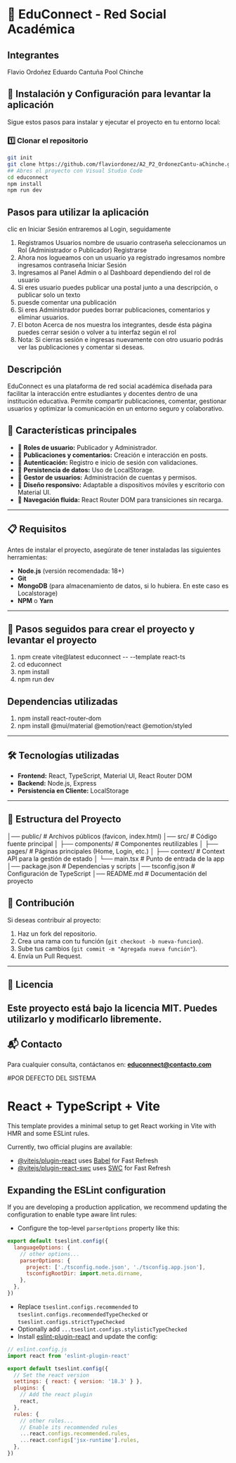 # 📘 EduConnect - Red Social Académica
## Integrantes
Flavio Ordoñez
Eduardo Cantuña
Pool Chinche

## 🚀 Instalación y Configuración para levantar la aplicación
Sigue estos pasos para instalar y ejecutar el proyecto en tu entorno local:
### 1️⃣ Clonar el repositorio
```bash
git init 
git clone https://github.com/flaviordonez/A2_P2_OrdonezCantu-aChinche.git
## Abres el proyecto con Visual Studio Code
cd educonnect
npm install
npm run dev
```
## Pasos para utilizar la aplicación
clic en Iniciar Sesión
  entraremos al Login, seguidamente 
 
1. Registramos Usuarios 
    nombre de usuario
    contraseña
    seleccionamos un Rol (Administrador o Publicador)
    Registrarse
2. Ahora nos logueamos con un usuario ya registrado
  ingresamos nombre 
  ingresamos contraseña
  Iniciar Sesión
3. Ingresamos al Panel Admin o al Dashboard dependiendo del rol de usuario
4. Si eres usuario puedes publicar una postal junto a una descripción, o publicar solo un texto
5. puesde comentar una publicación
6. Si eres Administrador puedes borrar publicaciones, comentarios y eliminar usuarios.
7. El boton Acerca de nos muestra los integrantes, desde ésta página puedes cerrar sesión o volver a tu interfaz según el rol
8. Nota: Si cierras sesión e ingresas nuevamente con otro usuario podrás ver las publicaciones y comentar si deseas.



## Descripción
EduConnect es una plataforma de red social académica diseñada para facilitar la interacción entre estudiantes y docentes dentro de una institución educativa. Permite compartir publicaciones, comentar, gestionar usuarios y optimizar la comunicación en un entorno seguro y colaborativo.

## 🎯 Características principales
- 📌 **Roles de usuario:** Publicador y Administrador.
- 📝 **Publicaciones y comentarios:** Creación e interacción en posts.
- 🔐 **Autenticación:** Registro e inicio de sesión con validaciones.
- 💾 **Persistencia de datos:** Uso de LocalStorage.
- 📌 **Gestor de usuarios:** Administración de cuentas y permisos.
- 🎨 **Diseño responsivo:** Adaptable a dispositivos móviles y escritorio con Material UI.
- 🚀 **Navegación fluida:** React Router DOM para transiciones sin recarga.

---

## 📋 Requisitos
Antes de instalar el proyecto, asegúrate de tener instaladas las siguientes herramientas:

- **Node.js** (versión recomendada: 18+)
- **Git**
- **MongoDB** (para almacenamiento de datos, si lo hubiera. En este caso es Localstorage)
- **NPM** o **Yarn**

---
## 🚀 Pasos seguidos para crear el proyecto y levantar el proyecto
1. npm create vite@latest educonnect -- --template react-ts
2. cd educonnect
3. npm install
4. npm run dev

## Dependencias utilizadas
1.	npm install react-router-dom
2.	npm install @mui/material @emotion/react @emotion/styled     
---

## 🛠️ Tecnologías utilizadas
- **Frontend:** React, TypeScript, Material UI, React Router DOM
- **Backend:** Node.js, Express
- **Persistencia en Cliente:** LocalStorage

---

## 📂 Estructura del Proyecto
│── public/          # Archivos públicos (favicon, index.html)
│── src/             # Código fuente principal
│   ├── components/  # Componentes reutilizables
│   ├── pages/       # Páginas principales (Home, Login, etc.)
│   ├── context/     # Context API para la gestión de estado
│   └── main.tsx     # Punto de entrada de la app
│── package.json     # Dependencias y scripts
│── tsconfig.json    # Configuración de TypeScript
│── README.md        # Documentación del proyecto

## 📢 Contribución
Si deseas contribuir al proyecto:
1. Haz un fork del repositorio.
2. Crea una rama con tu función (`git checkout -b nueva-funcion`).
3. Sube tus cambios (`git commit -m "Agregada nueva función"`).
4. Envía un Pull Request.

---
## 📜 Licencia
Este proyecto está bajo la licencia MIT. Puedes utilizarlo y modificarlo libremente.
---
## 📬 Contacto
Para cualquier consulta, contáctanos en: **educonnect@contacto.com**

#POR DEFECTO DEL SISTEMA

# React + TypeScript + Vite

This template provides a minimal setup to get React working in Vite with HMR and some ESLint rules.

Currently, two official plugins are available:

- [@vitejs/plugin-react](https://github.com/vitejs/vite-plugin-react/blob/main/packages/plugin-react/README.md) uses [Babel](https://babeljs.io/) for Fast Refresh
- [@vitejs/plugin-react-swc](https://github.com/vitejs/vite-plugin-react-swc) uses [SWC](https://swc.rs/) for Fast Refresh

## Expanding the ESLint configuration

If you are developing a production application, we recommend updating the configuration to enable type aware lint rules:

- Configure the top-level `parserOptions` property like this:

```js
export default tseslint.config({
  languageOptions: {
    // other options...
    parserOptions: {
      project: ['./tsconfig.node.json', './tsconfig.app.json'],
      tsconfigRootDir: import.meta.dirname,
    },
  },
})
```

- Replace `tseslint.configs.recommended` to `tseslint.configs.recommendedTypeChecked` or `tseslint.configs.strictTypeChecked`
- Optionally add `...tseslint.configs.stylisticTypeChecked`
- Install [eslint-plugin-react](https://github.com/jsx-eslint/eslint-plugin-react) and update the config:

```js
// eslint.config.js
import react from 'eslint-plugin-react'

export default tseslint.config({
  // Set the react version
  settings: { react: { version: '18.3' } },
  plugins: {
    // Add the react plugin
    react,
  },
  rules: {
    // other rules...
    // Enable its recommended rules
    ...react.configs.recommended.rules,
    ...react.configs['jsx-runtime'].rules,
  },
})
```
